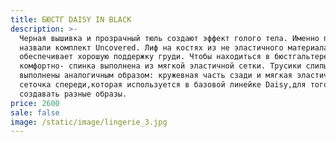 ```yaml
---
title: БЮСТГ DAISY IN BLACK
description: >-
  Черная вышивка и прозрачный тюль создают эффект голого тела. Именно поэтому мы
  назвали комплект Uncovered. Лиф на костях из не эластичного материала
  обеспечивает хорошую поддержку груди. Чтобы находиться в бюстгальтере было
  комфортно- спинка выполнена из мягкой эластичной сетки. Трусики слипы
  выполнены аналогичным образом: кружевная часть сзади и мягкая эластичная
  сеточка спереди,которая используется в базовой линейке Daisy,для того чтобы
  создавать разные образы.
price: 2600
sale: false
image: /static/image/lingerie_3.jpg
---
```


